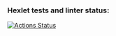 ### Hexlet tests and linter status:
[![Actions Status](https://github.com/oddmdma/rails-project-63/actions/workflows/hexlet-check.yml/badge.svg)](https://github.com/oddmdma/rails-project-63/actions)